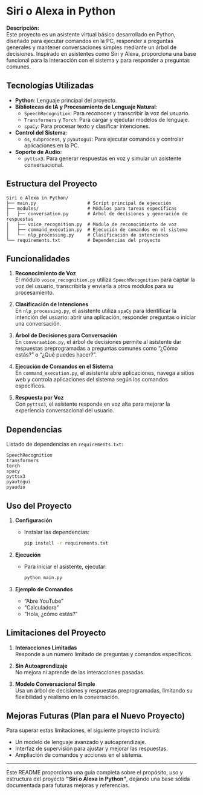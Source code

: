
# Siri o Alexa in Python

**Descripción:**  
Este proyecto es un asistente virtual básico desarrollado en Python, diseñado para ejecutar comandos en la PC, responder a preguntas generales y mantener conversaciones simples mediante un árbol de decisiones. Inspirado en asistentes como Siri y Alexa, proporciona una base funcional para la interacción con el sistema y para responder a preguntas comunes.

## Tecnologías Utilizadas

- **Python**: Lenguaje principal del proyecto.
- **Bibliotecas de IA y Procesamiento de Lenguaje Natural**:
  - `SpeechRecognition`: Para reconocer y transcribir la voz del usuario.
  - `Transformers` y `Torch`: Para cargar y ejecutar modelos de lenguaje.
  - `spaCy`: Para procesar texto y clasificar intenciones.
- **Control del Sistema**:
  - `os`, `subprocess`, y `pyautogui`: Para ejecutar comandos y controlar aplicaciones en la PC.
- **Soporte de Audio**:
  - `pyttsx3`: Para generar respuestas en voz y simular un asistente conversacional.

## Estructura del Proyecto

```plaintext
Siri o Alexa in Python/
├── main.py                   # Script principal de ejecución
├── modules/                  # Módulos para tareas específicas
│   ├── conversation.py       # Árbol de decisiones y generación de respuestas
│   ├── voice_recognition.py  # Módulo de reconocimiento de voz
│   ├── command_execution.py  # Ejecución de comandos en el sistema
│   └── nlp_processing.py     # Clasificación de intenciones
└── requirements.txt          # Dependencias del proyecto
```

## Funcionalidades

1. **Reconocimiento de Voz**  
   El módulo `voice_recognition.py` utiliza `SpeechRecognition` para captar la voz del usuario, transcribirla y enviarla a otros módulos para su procesamiento.

2. **Clasificación de Intenciones**  
   En `nlp_processing.py`, el asistente utiliza `spaCy` para identificar la intención del usuario: abrir una aplicación, responder preguntas o iniciar una conversación.

3. **Árbol de Decisiones para Conversación**  
   En `conversation.py`, el árbol de decisiones permite al asistente dar respuestas preprogramadas a preguntas comunes como “¿Cómo estás?” o “¿Qué puedes hacer?”.

4. **Ejecución de Comandos en el Sistema**  
   En `command_execution.py`, el asistente abre aplicaciones, navega a sitios web y controla aplicaciones del sistema según los comandos específicos.

5. **Respuesta por Voz**  
   Con `pyttsx3`, el asistente responde en voz alta para mejorar la experiencia conversacional del usuario.

## Dependencias

Listado de dependencias en `requirements.txt`:

```plaintext
SpeechRecognition
transformers
torch
spacy
pyttsx3
pyautogui
pyaudio
```

## Uso del Proyecto

1. **Configuración**
   - Instalar las dependencias:
     ```bash
     pip install -r requirements.txt
     ```

2. **Ejecución**
   - Para iniciar el asistente, ejecutar:
     ```bash
     python main.py
     ```

3. **Ejemplo de Comandos**
   - “Abre YouTube”
   - “Calculadora”
   - “Hola, ¿cómo estás?”

## Limitaciones del Proyecto

1. **Interacciones Limitadas**  
   Responde a un número limitado de preguntas y comandos específicos.

2. **Sin Autoaprendizaje**  
   No mejora ni aprende de las interacciones pasadas.

3. **Modelo Conversacional Simple**  
   Usa un árbol de decisiones y respuestas preprogramadas, limitando su flexibilidad y realismo en la conversación.

## Mejoras Futuras (Plan para el Nuevo Proyecto)

Para superar estas limitaciones, el siguiente proyecto incluirá:

- Un modelo de lenguaje avanzado y autoaprendizaje.
- Interfaz de supervisión para ajustar y mejorar las respuestas.
- Ampliación de comandos y acciones en el sistema.

---

Este README proporciona una guía completa sobre el propósito, uso y estructura del proyecto **"Siri o Alexa in Python"**, dejando una base sólida documentada para futuras mejoras y referencias.

